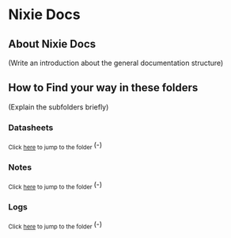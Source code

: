# Nixie Docs
## About Nixie Docs
(Write an introduction about the general documentation structure)
## How to Find your way in these folders 
(Explain the subfolders briefly)
### Datasheets
<sub> Click [here](https://github.com/EmreErbas/Nixie/tree/main/Documents/Datasheets) to jump to the folder </sub>
(-)
### Notes
<sub> Click [here](https://github.com/EmreErbas/Nixie/tree/main/Documents/Notes) to jump to the folder </sub>
(-)
### Logs
<sub> Click [here](https://github.com/EmreErbas/Nixie/tree/main/Documents/Logs) to jump to the folder </sub>
(-)


